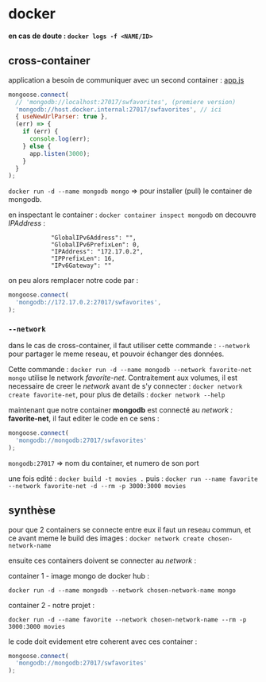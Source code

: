 # docker

**en cas de doute : ```docker logs -f <NAME/ID>```**

## cross-container

application a besoin de communiquer avec un second container :
[app.js](./app.js)

```js
mongoose.connect(
  // 'mongodb://localhost:27017/swfavorites', (premiere version)
  'mongodb://host.docker.internal:27017/swfavorites', // ici
  { useNewUrlParser: true },
  (err) => {
    if (err) {
      console.log(err);
    } else {
      app.listen(3000);
    }
  }
);
```

```docker run -d --name mongodb mongo```  => pour installer (pull) le container de mongodb.

en inspectant le container : ```docker container inspect mongodb``` on decouvre *IPAddress* :

```shell
            "GlobalIPv6Address": "",
            "GlobalIPv6PrefixLen": 0,
            "IPAddress": "172.17.0.2",
            "IPPrefixLen": 16,
            "IPv6Gateway": ""
```

on peu alors remplacer notre code par :

```js
mongoose.connect(
  'mongodb://172.17.0.2:27017/swfavorites',
);
```

### ```--network```

dans le cas de cross-container, il faut utiliser cette commande : ```--network``` pour partager le meme reseau, et pouvoir échanger des données.

Cette commande : ```docker run -d --name mongodb --network favorite-net mongo``` utilise le network *favorite-net*.
Contraitement aux volumes, il est necessaire de creer le *network* avant de s'y connecter : ```docker network create favorite-net```, pour plus de details : ```docker network --help```

maintenant que notre container **mongodb** est connecté au *network :* **favorite-net**, il faut editer le code en ce sens :

```js
mongoose.connect(
  'mongodb://mongodb:27017/swfavorites'
);
```

```mongodb:27017``` => nom du container, et numero de son port

une fois edité : ```docker build -t movies .```
puis : ```docker run --name favorite --network favorite-net -d --rm -p 3000:3000 movies```

## synthèse

pour que 2 containers se connecte entre eux il faut un reseau commun, et ce avant meme le build des images :
```docker network create chosen-network-name```

ensuite ces containers doivent se connecter au *network* :

container 1 - image mongo de docker hub :

```docker run -d --name mongodb --network chosen-network-name mongo``` 

container 2 - notre projet :

```docker run -d --name favorite --network chosen-network-name --rm -p 3000:3000 movies```

le code doit evidement etre coherent avec ces container :

```js
mongoose.connect(
  'mongodb://mongodb:27017/swfavorites'
);
```
